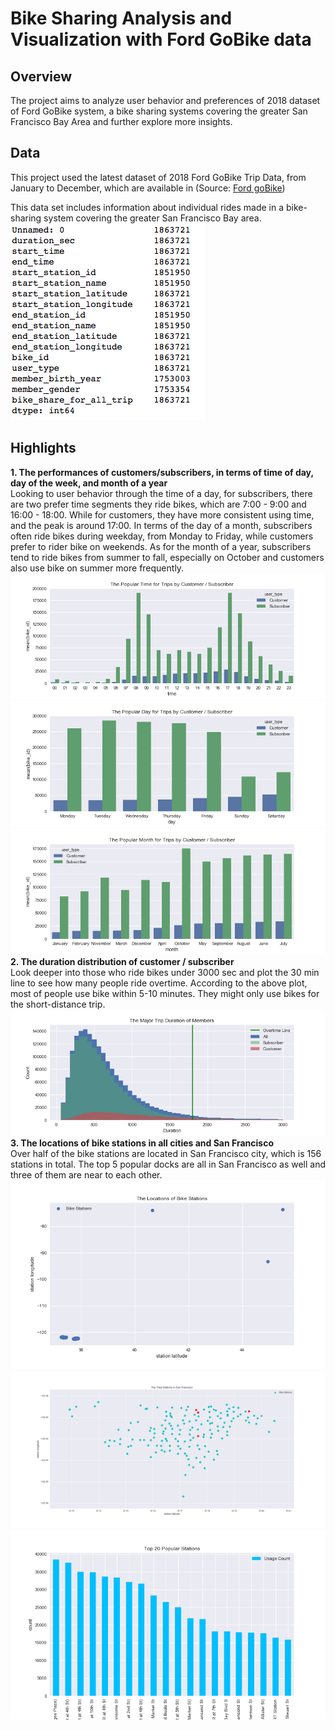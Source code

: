 # Bike Sharing Analysis and Visualization with Ford GoBike data

## Overview
The project aims to analyze user behavior and preferences of 2018 dataset of Ford GoBike system, a bike sharing systems covering the greater San Francisco Bay Area and further explore more insights.

## Data
This project used the latest dataset of 2018 Ford GoBike Trip Data, from January to December, which are available in (Source: <a href="https://s3.amazonaws.com/fordgobike-data/index.html" title="Title">
Ford goBike</a>) 

This data set includes information about individual rides made in a bike-sharing system covering the greater San Francisco Bay area.
<br>
![image](https://github.com/yuyaya2016/Ford_GoBikeSystem_Analysis/blob/master/data_table.png)
<br>

## Highlights

**1. The performances of customers/subscribers, in terms of time of day, day of the week, and month of a year**
<br>
Looking to user behavior through the time of a day, for subscribers, there are two prefer time segments they ride bikes, which are 7:00 - 9:00 and 16:00 - 18:00. While for customers, they have more consistent using time, and the peak is around 17:00. In terms of the day of a month, subscribers often ride bikes during weekday, from Monday to Friday, while customers prefer to rider bike on weekends. As for the month of a year, subscribers tend to ride bikes from summer to fall, especially on October and customers also use bike on summer more frequently.
<br>
![image](https://github.com/yuyaya2016/Ford_GoBikeSystem_Analysis/blob/master/Time_of_A_Day01.png)
![image](https://github.com/yuyaya2016/Ford_GoBikeSystem_Analysis/blob/master/Day_of_A_Month01.png)
![image](https://github.com/yuyaya2016/Ford_GoBikeSystem_Analysis/blob/master/Month_of_A_Year01.png)
<br>
**2. The duration distribution of customer / subscriber**<br>
Look deeper into those who ride bikes under 3000 sec and plot the 30 min line to see how many people ride overtime. According to the above plot, most of people use bike within 5-10 minutes. They might only use bikes for the short-distance trip.
<br>
![image](https://github.com/yuyaya2016/Ford_GoBikeSystem_Analysis/blob/master/Durtion02.png)
<br>
**3. The locations of bike stations in all cities and San Francisco**<br>
Over half of the bike stations are located in San Francisco city, which is 156 stations in total. The top 5 popular docks are all in San Francisco as well and three of them are near to each other.
<br>
![image](https://github.com/yuyaya2016/Ford_GoBikeSystem_Analysis/blob/master/Station01.png)
![image](https://github.com/yuyaya2016/Ford_GoBikeSystem_Analysis/blob/master/Station02.png)
![image](https://github.com/yuyaya2016/Ford_GoBikeSystem_Analysis/blob/master/Station04.png)

